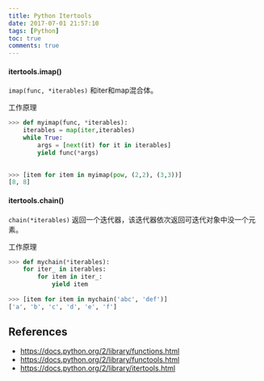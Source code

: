 ```yaml
---
title: Python Itertools
date: 2017-07-01 21:57:10
tags: [Python]
toc: true
comments: true
---
```


#### itertools.imap()

`imap(func, *iterables)` 和iter和map混合体。

工作原理

```python
>>> def myimap(func, *iterables):
	iterables = map(iter,iterables)
	while True:
		args = [next(it) for it in iterables]
		yield func(*args)

		
>>> [item for item in myimap(pow, (2,2), (3,3))]
[8, 8]
```

#### itertools.chain()

`chain(*iterables)` 返回一个迭代器，该迭代器依次返回可迭代对象中没一个元素。

工作原理

```python
>>> def mychain(*iterables):
	for iter_ in iterables:
		for item in iter_:
			yield item
			
>>> [item for item in mychain('abc', 'def')]
['a', 'b', 'c', 'd', 'e', 'f']
```

## References

- <https://docs.python.org/2/library/functions.html>
- <https://docs.python.org/2/library/functools.html>
- <https://docs.python.org/2/library/itertools.html>

